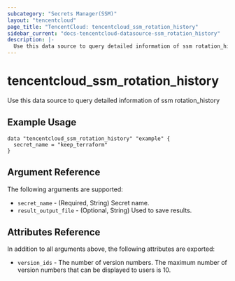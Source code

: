 ```yaml
---
subcategory: "Secrets Manager(SSM)"
layout: "tencentcloud"
page_title: "TencentCloud: tencentcloud_ssm_rotation_history"
sidebar_current: "docs-tencentcloud-datasource-ssm_rotation_history"
description: |-
  Use this data source to query detailed information of ssm rotation_history
---
```


# tencentcloud_ssm_rotation_history

Use this data source to query detailed information of ssm rotation_history

## Example Usage

```hcl
data "tencentcloud_ssm_rotation_history" "example" {
  secret_name = "keep_terraform"
}
```

## Argument Reference

The following arguments are supported:

* `secret_name` - (Required, String) Secret name.
* `result_output_file` - (Optional, String) Used to save results.

## Attributes Reference

In addition to all arguments above, the following attributes are exported:

* `version_ids` - The number of version numbers. The maximum number of version numbers that can be displayed to users is 10.


